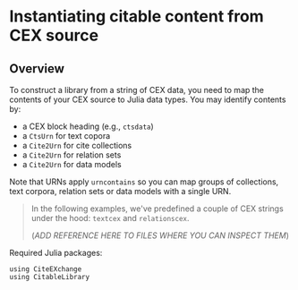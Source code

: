 

# Instantiating citable content from CEX source

## Overview

To construct a library from a string of CEX data, you need to map the contents of your CEX source to Julia data types.  You may identify contents by:

- a CEX block heading (e.g., `ctsdata`)
- a `CtsUrn` for text copora
- a `Cite2Urn` for cite collections
- a `Cite2Urn` for relation sets
- a `Cite2Urn` for data models

Note that URNs apply `urncontains` so you can map groups of collections, text corpora, relation sets or data models with a single URN.

> In the following examples, we've predefined a couple of CEX strings under the hood: `textcex` and `relationscex`.
>
> (*ADD REFERENCE HERE TO FILES WHERE YOU CAN INSPECT THEM*)


Required Julia packages:

```@example library
using CiteEXchange
using CitableLibrary
```

